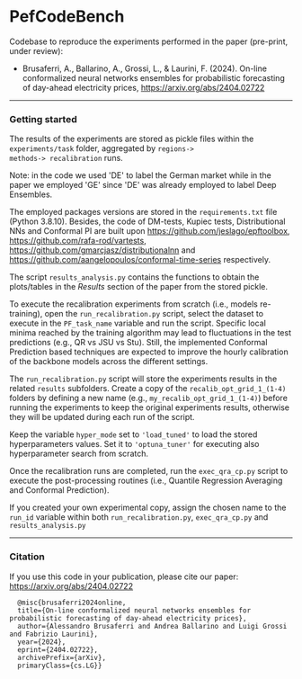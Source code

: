 # PefCodeBench

Codebase to reproduce the experiments performed in the paper (pre-print, under review):

- Brusaferri, A., Ballarino, A., Grossi, L., & Laurini, F. (2024). On-line conformalized neural networks ensembles for probabilistic forecasting of day-ahead electricity prices, https://arxiv.org/abs/2404.02722

---

### Getting started

The results of the experiments are stored as pickle files within the <code>experiments/task</code> folder, 
aggregated by <code>regions-> methods-> recalibration</code> runs. 

Note: in the code we used 'DE' to label the German market while in the paper we employed 'GE' since 'DE' was already employed to label Deep Ensembles.

The employed packages versions are stored in the <code>requirements.txt</code> file (Python 3.8.10). Besides, the code of DM-tests, Kupiec tests, Distributional NNs and Conformal PI are built upon https://github.com/jeslago/epftoolbox, https://github.com/rafa-rod/vartests, https://github.com/gmarcjasz/distributionalnn and https://github.com/aangelopoulos/conformal-time-series respectively.  

The script <code>results_analysis.py</code> contains the functions to obtain the plots/tables in the *Results* section of the paper from the stored pickle.

To execute the recalibration experiments from scratch (i.e., models re-training), open the <code>run_recalibration.py</code> script,
select the dataset to execute in the <code>PF_task_name</code> variable and run the script.
Specific local minima reached by the training algorithm may lead to fluctuations in the test predictions (e.g., QR vs JSU vs Stu). 
Still, the implemented Conformal Prediction based techniques are expected to improve the hourly calibration of the backbone models across the different settings. 

The <code>run_recalibration.py</code> script will store the experiments results in the related <code>results</code> subfolders.
Create a copy of the <code>recalib_opt_grid_1_(1-4)</code> folders by defining a new name (e.g., <code>my_recalib_opt_grid_1_(1-4)</code>) before running the experiments 
to keep the original experiments results, otherwise they will be updated during each run of the script.

Keep the variable <code>hyper_mode</code> set to  <code>'load_tuned'</code> to load the stored hyperparameters values.
Set it to <code>'optuna_tuner'</code> for executing also hyperparameter search from scratch.

Once the recalibration runs are completed, run the <code>exec_qra_cp.py</code> script 
to execute the post-processing routines (i.e., Quantile Regression Averaging and Conformal Prediction).

If you created your own experimental copy, assign the chosen name to the <code>run_id</code> variable within both <code>run_recalibration.py</code>, <code>exec_qra_cp.py</code> and  <code>results_analysis.py</code> 

---

### Citation

If you use this code in your publication, please cite our paper:
https://arxiv.org/abs/2404.02722

      @misc{brusaferri2024online,
      title={On-line conformalized neural networks ensembles for probabilistic forecasting of day-ahead electricity prices}, 
      author={Alessandro Brusaferri and Andrea Ballarino and Luigi Grossi and Fabrizio Laurini},
      year={2024},
      eprint={2404.02722},
      archivePrefix={arXiv},
      primaryClass={cs.LG}}
